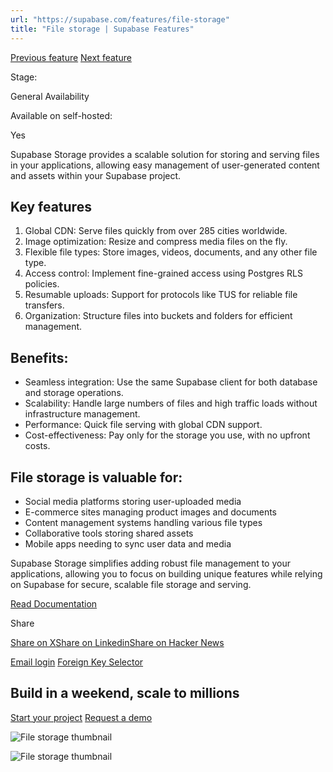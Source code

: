 ```yaml
---
url: "https://supabase.com/features/file-storage"
title: "File storage | Supabase Features"
---
```


[Previous feature](https://supabase.com/features/email-login) [Next feature](https://supabase.com/features/foreign-key-selector)

Stage:

General Availability

Available on self-hosted:

Yes

Supabase Storage provides a scalable solution for storing and serving files in your applications, allowing easy management of user-generated content and assets within your Supabase project.

## Key features

1. Global CDN: Serve files quickly from over 285 cities worldwide.
2. Image optimization: Resize and compress media files on the fly.
3. Flexible file types: Store images, videos, documents, and any other file type.
4. Access control: Implement fine-grained access using Postgres RLS policies.
5. Resumable uploads: Support for protocols like TUS for reliable file transfers.
6. Organization: Structure files into buckets and folders for efficient management.

## Benefits:

- Seamless integration: Use the same Supabase client for both database and storage operations.
- Scalability: Handle large numbers of files and high traffic loads without infrastructure management.
- Performance: Quick file serving with global CDN support.
- Cost-effectiveness: Pay only for the storage you use, with no upfront costs.

## File storage is valuable for:

- Social media platforms storing user-uploaded media
- E-commerce sites managing product images and documents
- Content management systems handling various file types
- Collaborative tools storing shared assets
- Mobile apps needing to sync user data and media

Supabase Storage simplifies adding robust file management to your applications, allowing you to focus on building unique features while relying on Supabase for secure, scalable file storage and serving.

[Read Documentation](https://supabase.com/docs/guides/storage)

Share

[Share on X](https://twitter.com/intent/tweet?url=https%3A%2F%2Fsupabase.com%2Ffeatures%2Ffile-storage&text=File%20storage%20%7C%20Supabase%20Features)[Share on Linkedin](https://www.linkedin.com/shareArticle?url=https%3A%2F%2Fsupabase.com%2Ffeatures%2Ffile-storage&text=File%20storage%20%7C%20Supabase%20Features)[Share on Hacker News](https://news.ycombinator.com/submitlink?u=https%3A%2F%2Fsupabase.com%2Ffeatures%2Ffile-storage&t=File%20storage%20%7C%20Supabase%20Features)

[Email login](https://supabase.com/features/email-login) [Foreign Key Selector](https://supabase.com/features/foreign-key-selector)

## Build in a weekend, scale to millions

[Start your project](https://supabase.com/dashboard) [Request a demo](https://supabase.com/contact/sales)

![File storage thumbnail](https://supabase.com/_next/image?url=%2Fimages%2Ffeatures%2Ffile-storage-light.png&w=3840&q=100&dpl=dpl_7FY8EmFQ6G3YqautJ4Fvh1viLnvu)

![File storage thumbnail](https://supabase.com/_next/image?url=%2Fimages%2Ffeatures%2Ffile-storage.png&w=3840&q=100&dpl=dpl_7FY8EmFQ6G3YqautJ4Fvh1viLnvu)